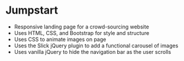 # Jumpstart

- Responsive landing page for a crowd-sourcing website
- Uses HTML, CSS, and Bootstrap for style and structure
- Uses CSS to animate images on page
- Uses the Slick jQuery plugin to add a functional carousel of images
- Uses vanilla jQuery to hide the navigation bar as the user scrolls